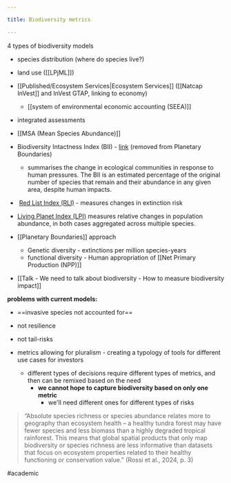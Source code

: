 ```yaml
---

title: Biodiversity metrics
 
---
```

4 types of biodiversity models
- species distribution (where do species live?)
- land use ([[LPjML]])
- [[Published/Ecosystem Services|Ecosystem Services]] ([[Natcap InVest]] and InVest GTAP, linking to economy)
	- [[system of environmental economic accounting (SEEA)]]
- integrated assessments

- [[MSA (Mean Species Abundance)]]
- Biodiversity Intactness Index (BII) - [link](https://www.nhm.ac.uk/our-science/data/biodiversity-indicators/about-the-biodiversity-intactness-index.html) (removed from Planetary Boundaries)
	- summarises the change in ecological communities in response to human pressures. The BII is an estimated percentage of the original number of species that remain and their abundance in any given area, despite human impacts.
-  [Red List Index (RLI)](https://www.iucnredlist.org/assessment/red-list-index) - measures changes in extinction risk
- [Living Planet Index (LPI)](http://www.livingplanetindex.org/) measures relative changes in population abundance, in both cases aggregated across multiple species.
- [[Planetary Boundaries]] approach
	- Genetic diversity - extinctions per million species-years
	- functional diversity - Human appropriation of [[Net Primary Production (NPP)]]
- [[Talk - We need to talk about biodiversity - How to measure biodiversity impact]]

**problems with current models:**
- ==invasive species not accounted for==
- not resilience
- not tail-risks


- metrics allowing for pluralism
		- creating a typology of tools for different use cases for investors
	- different types of decisions require different types of metrics, and then can be remixed based on the need
		- **we cannot hope to capture biodiversity based on only one metric**
			- we'll need different ones for different types of risks

> “Absolute species richness or species abundance relates more to geography than ecosystem health – a healthy tundra forest may have fewer species and less biomass than a highly degraded tropical rainforest. This means that global spatial products that only map biodiversity or species richness are less informative than datasets that focus on ecosystem properties related to their healthy functioning or conservation value.” (Rossi et al., 2024, p. 3)

#academic 
